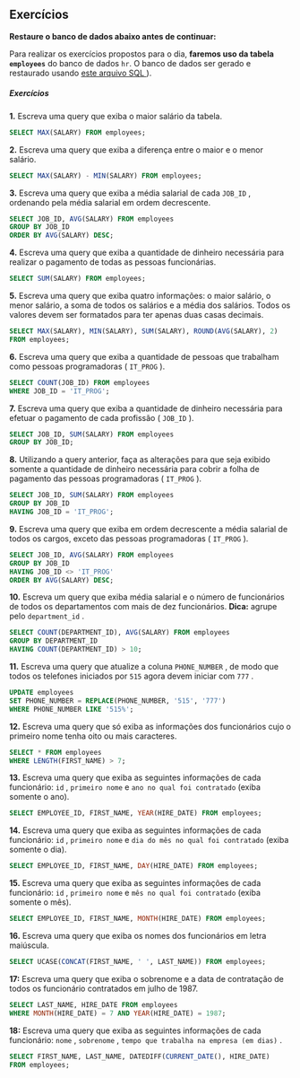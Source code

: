 ## Exercícios

**Restaure o banco de dados abaixo antes de continuar:**

Para realizar os exercícios propostos para o dia, **faremos uso da tabela `employees`** do banco de dados `hr`. O banco de dados ser gerado e restaurado usando [este arquivo SQL ](https://s3.us-east-2.amazonaws.com/assets.app.betrybe.com/back-end/sql/hr-cebf8bc2a5bb252bc470ae28943604c6.sql)).



##### Exercícios

**1.** Escreva uma query que exiba o maior salário da tabela.

```sql
SELECT MAX(SALARY) FROM employees;
```



**2.** Escreva uma query que exiba a diferença entre o maior e o menor salário.

```sql
SELECT MAX(SALARY) - MIN(SALARY) FROM employees;
```



**3.** Escreva uma query que exiba a média salarial de cada `JOB_ID` , ordenando pela média salarial em ordem decrescente.

```sql
SELECT JOB_ID, AVG(SALARY) FROM employees
GROUP BY JOB_ID
ORDER BY AVG(SALARY) DESC;
```



**4.** Escreva uma query que exiba a quantidade de dinheiro necessária para realizar o pagamento de todas as pessoas funcionárias.

```sql
SELECT SUM(SALARY) FROM employees;
```



**5.** Escreva uma query que exiba quatro informações: o maior salário, o menor salário, a soma de todos os salários e a média dos salários. Todos os valores devem ser formatados para ter apenas duas casas decimais.

```sql
SELECT MAX(SALARY), MIN(SALARY), SUM(SALARY), ROUND(AVG(SALARY), 2)
FROM employees;
```



**6.** Escreva uma query que exiba a quantidade de pessoas que trabalham como pessoas programadoras ( `IT_PROG` ).

```sql
SELECT COUNT(JOB_ID) FROM employees
WHERE JOB_ID = 'IT_PROG';
```



**7.** Escreva uma query que exiba a quantidade de dinheiro necessária para efetuar o pagamento de cada profissão ( `JOB_ID` ).

```sql
SELECT JOB_ID, SUM(SALARY) FROM employees
GROUP BY JOB_ID;
```



**8.** Utilizando a query anterior, faça as alterações para que seja exibido somente a quantidade de dinheiro necessária para cobrir a folha de pagamento das pessoas programadoras ( `IT_PROG` ).

```sql
SELECT JOB_ID, SUM(SALARY) FROM employees
GROUP BY JOB_ID
HAVING JOB_ID = 'IT_PROG';
```



**9.** Escreva uma query que exiba em ordem decrescente a média salarial de todos os cargos, exceto das pessoas programadoras ( `IT_PROG` ).

```sql
SELECT JOB_ID, AVG(SALARY) FROM employees
GROUP BY JOB_ID
HAVING JOB_ID <> 'IT_PROG'
ORDER BY AVG(SALARY) DESC;
```



**10.** Escreva um query que exiba média salarial e o número de funcionários de todos os departamentos com mais de dez funcionários. **Dica:** agrupe pelo `department_id` .

```sql
SELECT COUNT(DEPARTMENT_ID), AVG(SALARY) FROM employees
GROUP BY DEPARTMENT_ID
HAVING COUNT(DEPARTMENT_ID) > 10;
```



**11.** Escreva uma query que atualize a coluna `PHONE_NUMBER` , de modo que todos os telefones iniciados por `515` agora devem iniciar com `777` .

```sql
UPDATE employees
SET PHONE_NUMBER = REPLACE(PHONE_NUMBER, '515', '777')
WHERE PHONE_NUMBER LIKE '515%';
```



**12.** Escreva uma query que só exiba as informações dos funcionários cujo o primeiro nome tenha oito ou mais caracteres.

```sql
SELECT * FROM employees
WHERE LENGTH(FIRST_NAME) > 7;
```



**13.** Escreva uma query que exiba as seguintes informações de cada funcionário: `id` , `primeiro nome` e `ano no qual foi contratado` (exiba somente o ano).

```sql
SELECT EMPLOYEE_ID, FIRST_NAME, YEAR(HIRE_DATE) FROM employees;
```



**14.** Escreva uma query que exiba as seguintes informações de cada funcionário: `id` , `primeiro nome` e `dia do mês no qual foi contratado` (exiba somente o dia).

```sql
SELECT EMPLOYEE_ID, FIRST_NAME, DAY(HIRE_DATE) FROM employees;
```



**15.** Escreva uma query que exiba as seguintes informações de cada funcionário: `id` , `primeiro nome` e `mês no qual foi contratado` (exiba somente o mês).

```sql
SELECT EMPLOYEE_ID, FIRST_NAME, MONTH(HIRE_DATE) FROM employees;
```



**16.** Escreva uma query que exiba os nomes dos funcionários em letra maiúscula.

```sql
SELECT UCASE(CONCAT(FIRST_NAME, ' ', LAST_NAME)) FROM employees;
```



**17:** Escreva uma query que exiba o sobrenome e a data de contratação de todos os funcionário contratados em julho de 1987.

```sql
SELECT LAST_NAME, HIRE_DATE FROM employees
WHERE MONTH(HIRE_DATE) = 7 AND YEAR(HIRE_DATE) = 1987;
```



**18:** Escreva uma query que exiba as seguintes informações de cada funcionário: `nome` , `sobrenome` , `tempo que trabalha na empresa (em dias)` .

```sql
SELECT FIRST_NAME, LAST_NAME, DATEDIFF(CURRENT_DATE(), HIRE_DATE)
FROM employees;
```

